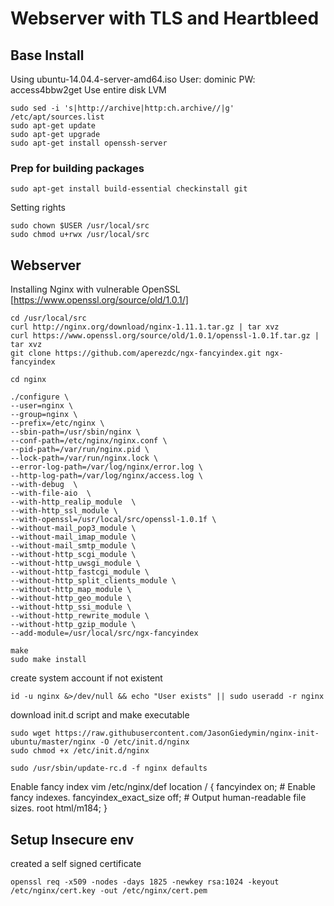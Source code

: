 # Webserver with TLS and Heartbleed

## Base Install
Using ubuntu-14.04.4-server-amd64.iso
User: dominic
PW: access4bbw2get
Use entire disk LVM

    sudo sed -i 's|http://archive|http:ch.archive//|g' /etc/apt/sources.list
    sudo apt-get update
	sudo apt-get upgrade
	sudo apt-get install openssh-server

### Prep for building packages

    sudo apt-get install build-essential checkinstall git
	
Setting rights

    sudo chown $USER /usr/local/src
	sudo chmod u+rwx /usr/local/src
	
	
## Webserver

Installing Nginx with vulnerable OpenSSL [https://www.openssl.org/source/old/1.0.1/]

    cd /usr/local/src
    curl http://nginx.org/download/nginx-1.11.1.tar.gz | tar xvz
    curl https://www.openssl.org/source/old/1.0.1/openssl-1.0.1f.tar.gz | tar xvz
	git clone https://github.com/aperezdc/ngx-fancyindex.git ngx-fancyindex
	
	cd nginx
	
	./configure \
	--user=nginx \
	--group=nginx \
	--prefix=/etc/nginx \
	--sbin-path=/usr/sbin/nginx \
	--conf-path=/etc/nginx/nginx.conf \
	--pid-path=/var/run/nginx.pid \
	--lock-path=/var/run/nginx.lock \
	--error-log-path=/var/log/nginx/error.log \
	--http-log-path=/var/log/nginx/access.log \
	--with-debug  \
	--with-file-aio  \
	--with-http_realip_module  \
	--with-http_ssl_module \
	--with-openssl=/usr/local/src/openssl-1.0.1f \
	--without-mail_pop3_module \
	--without-mail_imap_module \
	--without-mail_smtp_module \
	--without-http_scgi_module \
	--without-http_uwsgi_module \
	--without-http_fastcgi_module \
	--without-http_split_clients_module \
	--without-http_map_module \
	--without-http_geo_module \
	--without-http_ssi_module \
	--without-http_rewrite_module \
	--without-http_gzip_module \
	--add-module=/usr/local/src/ngx-fancyindex
	
	make
	sudo make install

create system account if not existent

    id -u nginx &>/dev/null && echo "User exists" || sudo useradd -r nginx

download init.d script and make executable

	sudo wget https://raw.githubusercontent.com/JasonGiedymin/nginx-init-ubuntu/master/nginx -O /etc/init.d/nginx
	sudo chmod +x /etc/init.d/nginx
	
	sudo /usr/sbin/update-rc.d -f nginx defaults
	
Enable fancy index 
    vim /etc/nginx/def
	location / {
		fancyindex on;              # Enable fancy indexes.
		fancyindex_exact_size off;  # Output human-readable file sizes.
		root html/m184;
	}
	
	
## Setup Insecure env

created a self signed certificate

	openssl req -x509 -nodes -days 1825 -newkey rsa:1024 -keyout /etc/nginx/cert.key -out /etc/nginx/cert.pem
	
